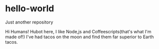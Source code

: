 # hello-world
Just another repository

Hi Humans!
Hubot here, I like Node,js and Coffeescripts(that's what I'm made of!)
I've had tacos on the moon and find them far superior to Earth tacos.
